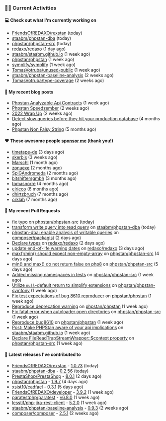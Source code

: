 ### 👨‍💻 Current Activities


#### 💻 Check out what I'm currently working on

- [FriendsOfREDAXO/rexstan](https://github.com/FriendsOfREDAXO/rexstan) (today)
- [staabm/phpstan-dba](https://github.com/staabm/phpstan-dba) (today)
- [phpstan/phpstan-src](https://github.com/phpstan/phpstan-src) (today)
- [redaxo/redaxo](https://github.com/redaxo/redaxo) (1 day ago)
- [staabm/staabm.github.io](https://github.com/staabm/staabm.github.io) (1 week ago)
- [phpstan/phpstan](https://github.com/phpstan/phpstan) (1 week ago)
- [symplify/symplify](https://github.com/symplify/symplify) (1 week ago)
- [TomasVotruba/unused-public](https://github.com/TomasVotruba/unused-public) (1 week ago)
- [staabm/phpstan-baseline-analysis](https://github.com/staabm/phpstan-baseline-analysis) (2 weeks ago)
- [TomasVotruba/type-coverage](https://github.com/TomasVotruba/type-coverage) (2 weeks ago)


#### 📜 My recent blog posts

- [Phpstan Analyzable Api Contracts](https://staabm.github.io/2022/12/29/phpstan-analyzable-api-contracts.html) (1 week ago)
- [Phpstan Speedzember](https://staabm.github.io/2022/12/23/phpstan-speedzember.html) (2 weeks ago)
- [2022 Wrap Up](https://staabm.github.io/2022/12/20/2022-wrap-up.html) (2 weeks ago)
- [Detect slow queries before they hit your production database](https://staabm.github.io/2022/08/16/phpstan-dba-query-plan-analysis.html) (4 months ago)
- [Phpstan Non Falsy String](https://staabm.github.io/2022/08/11/phpstan-non-falsy-string.html) (5 months ago)


#### ❤️ These awesome people [sponsor me](https://github.com/sponsors/staabm) (thank you!)

- [timetape-de](https://github.com/timetape-de) (3 days ago)
- [skerbis](https://github.com/skerbis) (3 weeks ago)
- [Marschl](https://github.com/Marschl) (1 month ago)
- [zonuexe](https://github.com/zonuexe) (2 months ago)
- [SpiGAndromeda](https://github.com/SpiGAndromeda) (2 months ago)
- [bitshiftersgmbh](https://github.com/bitshiftersgmbh) (3 months ago)
- [tomasnorre](https://github.com/tomasnorre) (4 months ago)
- [elricco](https://github.com/elricco) (6 months ago)
- [dhirtzbruch](https://github.com/dhirtzbruch) (7 months ago)
- [orklah](https://github.com/orklah) (7 months ago)


#### 🔨 My recent Pull Requests

- [fix typo](https://github.com/phpstan/phpstan-src/pull/2170) on [phpstan/phpstan-src](https://github.com/phpstan/phpstan-src) (today)
- [transform write query into read query](https://github.com/staabm/phpstan-dba/pull/497) on [staabm/phpstan-dba](https://github.com/staabm/phpstan-dba) (today)
- [phpstan-dba: enable analysis of writable queries](https://github.com/composer/packagist/pull/1350) on [composer/packagist](https://github.com/composer/packagist) (2 days ago)
- [Declare types](https://github.com/redaxo/redaxo/pull/5491) on [redaxo/redaxo](https://github.com/redaxo/redaxo) (2 days ago)
- [update end-of-life warning dates](https://github.com/redaxo/redaxo/pull/5488) on [redaxo/redaxo](https://github.com/redaxo/redaxo) (3 days ago)
- [max()/min() should expect non-empty-array](https://github.com/phpstan/phpstan-src/pull/2163) on [phpstan/phpstan-src](https://github.com/phpstan/phpstan-src) (4 days ago)
- [min() and max() do not return false on php8](https://github.com/phpstan/phpstan-src/pull/2161) on [phpstan/phpstan-src](https://github.com/phpstan/phpstan-src) (5 days ago)
- [Added missing namespaces in tests](https://github.com/phpstan/phpstan-src/pull/2156) on [phpstan/phpstan-src](https://github.com/phpstan/phpstan-src) (1 week ago)
- [Utilize `null`-default return to simplify extensions](https://github.com/phpstan/phpstan-symfony/pull/319) on [phpstan/phpstan-symfony](https://github.com/phpstan/phpstan-symfony) (1 week ago)
- [Fix test expectations of bug 8610 reproducer](https://github.com/phpstan/phpstan/pull/8613) on [phpstan/phpstan](https://github.com/phpstan/phpstan) (1 week ago)
- [Reproduce deprecation warning](https://github.com/phpstan/phpstan/pull/8612) on [phpstan/phpstan](https://github.com/phpstan/phpstan) (1 week ago)
- [Fix fatal error when autoloader open directories](https://github.com/phpstan/phpstan-src/pull/2154) on [phpstan/phpstan-src](https://github.com/phpstan/phpstan-src) (1 week ago)
- [Reproduce bug8610](https://github.com/phpstan/phpstan/pull/8611) on [phpstan/phpstan](https://github.com/phpstan/phpstan) (1 week ago)
- [Post: Make PHPStan aware of your api implications](https://github.com/staabm/staabm.github.io/pull/35) on [staabm/staabm.github.io](https://github.com/staabm/staabm.github.io) (1 week ago)
- [Declare FileReadTrapStreamWrapper::$context property](https://github.com/phpstan/phpstan-src/pull/2153) on [phpstan/phpstan-src](https://github.com/phpstan/phpstan-src) (1 week ago)


#### 🔭 Latest releases I've contributed to

- [FriendsOfREDAXO/rexstan](https://github.com/FriendsOfREDAXO/rexstan) - [1.0.73](https://github.com/FriendsOfREDAXO/rexstan/releases/tag/1.0.73) (today)
- [staabm/phpstan-dba](https://github.com/staabm/phpstan-dba) - [0.2.56](https://github.com/staabm/phpstan-dba/releases/tag/0.2.56) (today)
- [PrestaShop/PrestaShop](https://github.com/PrestaShop/PrestaShop) - [8.0.1](https://github.com/PrestaShop/PrestaShop/releases/tag/8.0.1) (2 days ago)
- [phpstan/phpstan](https://github.com/phpstan/phpstan) - [1.9.7](https://github.com/phpstan/phpstan/releases/tag/1.9.7) (4 days ago)
- [xsist10/cadfael](https://github.com/xsist10/cadfael) - [0.3.1](https://github.com/xsist10/cadfael/releases/tag/0.3.1) (5 days ago)
- [FriendsOfREDAXO/developer](https://github.com/FriendsOfREDAXO/developer) - [3.9.2](https://github.com/FriendsOfREDAXO/developer/releases/tag/3.9.2) (1 week ago)
- [paratestphp/paratest](https://github.com/paratestphp/paratest) - [v6.8.0](https://github.com/paratestphp/paratest/releases/tag/v6.8.0) (1 week ago)
- [lesstif/php-jira-rest-client](https://github.com/lesstif/php-jira-rest-client) - [5.2.0](https://github.com/lesstif/php-jira-rest-client/releases/tag/5.2.0) (1 week ago)
- [staabm/phpstan-baseline-analysis](https://github.com/staabm/phpstan-baseline-analysis) - [0.9.3](https://github.com/staabm/phpstan-baseline-analysis/releases/tag/0.9.3) (2 weeks ago)
- [composer/composer](https://github.com/composer/composer) - [2.5.1](https://github.com/composer/composer/releases/tag/2.5.1) (2 weeks ago)
